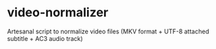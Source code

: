 # video-normalizer
Artesanal script to normalize video files (MKV format + UTF-8 attached subtitle + AC3 audio track)
